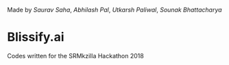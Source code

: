 Made by  _Saurav Saha_, _Abhilash Pal_, _Utkarsh Paliwal_, _Sounak Bhattacharya_

# Blissify.ai
Codes written for the SRMkzilla Hackathon 2018 


